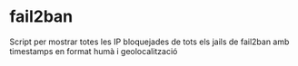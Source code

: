 # fail2ban

Script per mostrar totes les IP bloquejades de tots els jails de fail2ban amb timestamps en format humà i geolocalització
